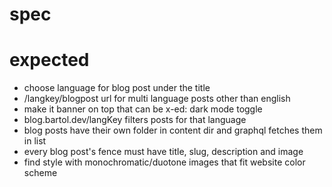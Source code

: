 # spec

# expected

- choose language for blog post under the title
- /langkey/blogpost url for multi language posts other than english
- make it banner on top that can be x-ed: dark mode toggle
- blog.bartol.dev/langKey filters posts for that language
- blog posts have their own folder in content dir and graphql fetches them in list
- every blog post's fence must have title, slug, description and image
- find style with monochromatic/duotone images that fit website color scheme
